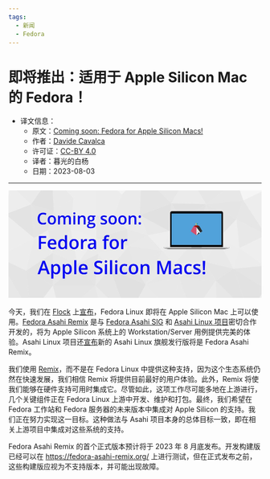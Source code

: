 ```yaml
---
tags:
  - 新闻
  - Fedora
---
```


# 即将推出：适用于 Apple Silicon Mac 的 Fedora！

- 译文信息：
    - 原文：[Coming soon: Fedora for Apple Silicon Macs!](https://fedoramagazine.org/coming-soon-fedora-for-apple-silicon-macs/)
    - 作者：[Davide Cavalca](https://fedoramagazine.org/author/dcavalca/)
    - 许可证：[CC-BY 4.0](https://creativecommons.org/licenses/by/4.0/)
    - 译者：暮光的白杨
    - 日期：2023-08-03

----

![](./images/2023-08/apple_Si_macs.jpg)

今天，我们在 [Flock] 上[宣布][announce1]，Fedora Linux 即将在 Apple Silicon Mac 上可以使用。[Fedora Asahi Remix] 是与 [Fedora Asahi SIG] 和 [Asahi Linux 项目]密切合作开发的，将为 Apple Silicon 系统上的 Workstation/Server 用例提供完美的体验。Asahi Linux 项目还[宣布][announce2]新的 Asahi Linux 旗舰发行版将是 Fedora Asahi Remix。

[Flock]: https://flocktofedora.org/
[announce1]: https://flock2023.sched.com/event/1Or2q/fedora-asahi-remix-bringing-fedora-to-apple-silicon-macs
[Fedora Asahi SIG]: https://fedoraproject.org/wiki/SIGs/Asahi
[Asahi Linux 项目]: https://asahilinux.org/
[Fedora Asahi Remix]: https://fedora-asahi-remix.org/
[announce2]: https://asahilinux.org/2023/08/fedora-asahi-remix/

我们使用 [Remix]，而不是在 Fedora Linux 中提供这种支持，因为这个生态系统仍然在快速发展，我们相信 Remix 将提供目前最好的用户体验。此外，Remix 将使我们能够在硬件支持可用时集成它。尽管如此，这项工作尽可能多地在上游进行，几个关键组件正在 Fedora Linux 上游中开发、维护和打包。最终，我们希望在 Fedora 工作站和 Fedora 服务器的未来版本中集成对 Apple Silicon 的支持。我们正在努力实现这一目标。这种做法与 Asahi 项目本身的总体目标一致，即在相关上游项目中集成对这些系统的支持。

[Remix]: https://fedoraproject.org/wiki/Remix

Fedora Asahi Remix 的首个正式版本预计将于 2023 年 8 月底发布。开发构建版已经可以在 <https://fedora-asahi-remix.org/> 上进行测试，但在正式发布之前，这些构建版应视为不支持版本，并可能出现故障。